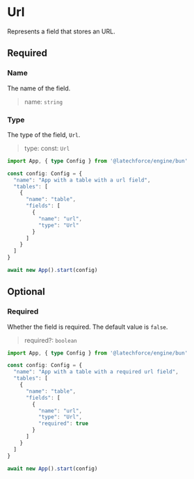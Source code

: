 # Url

Represents a field that stores an URL.

## Required

### Name

The name of the field.
>name: `string`

### Type

The type of the field, `Url`.
>type: const: `Url`

```ts
import App, { type Config } from '@latechforce/engine/bun'

const config: Config = {
  "name": "App with a table with a url field",
  "tables": [
    {
      "name": "table",
      "fields": [
        {
          "name": "url",
          "type": "Url"
        }
      ]
    }
  ]
}

await new App().start(config)
```
## Optional

### Required

Whether the field is required.
The default value is `false`.
>required?: `boolean`

```ts
import App, { type Config } from '@latechforce/engine/bun'

const config: Config = {
  "name": "App with a table with a required url field",
  "tables": [
    {
      "name": "table",
      "fields": [
        {
          "name": "url",
          "type": "Url",
          "required": true
        }
      ]
    }
  ]
}

await new App().start(config)
```
